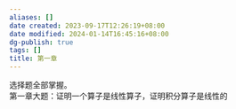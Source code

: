 ```yaml
---
aliases: []
date created: 2023-09-17T12:26:19+08:00
date modified: 2024-01-14T16:45:16+08:00
dg-publish: true
tags: []
title: 第一章
---
```


选择题全部掌握。  
第一章大题：证明一个算子是线性算子，证明积分算子是线性的